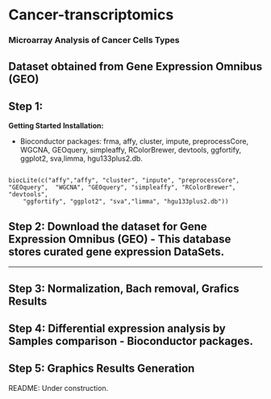 # Cancer-transcriptomics

### Microarray Analysis of Cancer Cells Types 
## Dataset obtained from Gene Expression Omnibus (GEO)
## Step 1:

**Getting Started**
**Installation:**
   - Bioconductor packages: frma, affy, cluster, impute, preprocessCore, WGCNA, GEOquery, simpleaffy, RColorBrewer, devtools,
     ggfortify, ggplot2, sva,limma, hgu133plus2.db.
 ```
 
 biocLite(c("affy","affy", "cluster", "inpute", "preprocessCore", "GEOquery",  "WGCNA", "GEOquery", "simpleaffy", "RColorBrewer", "devtools",
     "ggfortify", "ggplot2", "sva","limma", "hgu133plus2.db"))
 ```
## Step 2: Download the dataset for Gene Expression Omnibus (GEO) - This database stores curated gene expression DataSets.
--------------------------------------------------------------------------------
## Step 3: Normalization, Bach removal, Grafics Results
## Step 4: Differential expression analysis by Samples comparison - Bioconductor packages.
## Step 5: Graphics Results Generation

README: Under construction.
